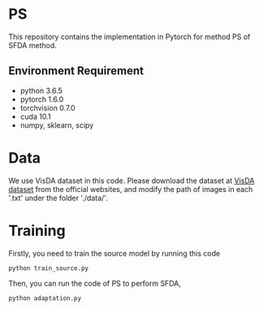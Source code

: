 # PS
This repository contains the implementation in Pytorch for method PS of SFDA method.

## Environment Requirement
- python 3.6.5
- pytorch 1.6.0
- torchvision 0.7.0
- cuda 10.1
- numpy, sklearn, scipy

# Data
We use VisDA dataset in this code. Please download the dataset at [VisDA dataset](https://github.com/VisionLearningGroup/taskcv-2017-public/tree/master/classification) from the official websites, and modify the path of images in each '.txt' under the folder './data/'.

# Training
Firstly, you need to train the source model by running this code
```
python train_source.py
```
Then, you can run the code of PS to perform SFDA,
```
python adaptation.py
```
